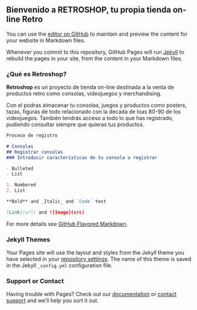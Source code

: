 ## Bienvenido a RETROSHOP, tu propia tienda on-line Retro

You can use the [editor on GitHub](https://github.com/Joserra2304/AA_JoseRamonGimeno/edit/gh-pages/index.md) to maintain and preview the content for your website in Markdown files.

Whenever you commit to this repository, GitHub Pages will run [Jekyll](https://jekyllrb.com/) to rebuild the pages in your site, from the content in your Markdown files.

### ¿Qué es Retroshop?

**Retroshop** es un proyecto de tienda on-line destinada a la venta de productos retro como consolas, videojuegos y merchandising.

Con el podras almacenar tu consolas, juegos y productos como posters, tazas, figuras de todo relacionado con la decada de loas 80-90 de los videojuegos. También tendrás acceso a todo lo que has registrado, pudiendo consultar siempre que quieras tus productos.

```markdown
Proceso de registro

# Consolas
## Registrar consolas
### Introducir caracteristicas de tu consola a registrar

- Bulleted
- List

1. Numbered
2. List

**Bold** and _Italic_ and `Code` text

[Link](url) and ![Image](src)
```

For more details see [GitHub Flavored Markdown](https://guides.github.com/features/mastering-markdown/).

### Jekyll Themes

Your Pages site will use the layout and styles from the Jekyll theme you have selected in your [repository settings](https://github.com/Joserra2304/AA_JoseRamonGimeno/settings/pages). The name of this theme is saved in the Jekyll `_config.yml` configuration file.

### Support or Contact

Having trouble with Pages? Check out our [documentation](https://docs.github.com/categories/github-pages-basics/) or [contact support](https://support.github.com/contact) and we’ll help you sort it out.
